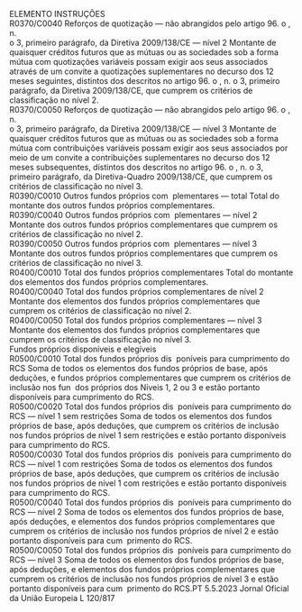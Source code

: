  
ELEMENTO  INSTRUÇÕES  
R0370/C0040  Reforços de quotização — não 
abrangidos pelo artigo 96.  o , n.  
o 3, primeiro parágrafo, da 
Diretiva 2009/138/CE — nível 
2 Montante de quaisquer créditos futuros que as mútuas ou as sociedades sob a 
forma mútua com quotizações variáveis possam exigir aos seus associados através 
de um convite a quotizações suplementares no decurso dos 12 meses seguintes, 
distintos dos descritos no artigo 96.  o , n.  o 3, primeiro parágrafo, da Diretiva 
2009/138/CE, que cumprem os critérios de classificação no nível 2.  
R0370/C0050  Reforços de quotização — não 
abrangidos pelo artigo 96.  o , n.  
o 3, primeiro parágrafo, da 
Diretiva 2009/138/CE — nível 
3 Montante de quaisquer créditos futuros que as mútuas ou as sociedades sob a 
forma mútua com contribuições variáveis possam exigir aos seus associados por 
meio de um convite a contribuições suplementares no decurso dos 12 meses 
subsequentes, distintos dos descritos no artigo 96.  o , n.  o 3, primeiro parágrafo, 
da Diretiva-Quadro 2009/138/CE, que cumprem os critérios de classificação no 
nível 3.  
R0390/C0010  Outros fundos próprios com ­
plementares — total  Total do montante dos outros fundos próprios complementares.  
R0390/C0040  Outros fundos próprios com ­
plementares — nível 2  Montante dos outros fundos próprios complementares que cumprem os critérios 
de classificação no nível 2.  
R0390/C0050  Outros fundos próprios com ­
plementares — nível 3  Montante dos outros fundos próprios complementares que cumprem os critérios 
de classificação no nível 3.  
R0400/C0010  Total dos fundos próprios 
complementares  Total do montante dos elementos dos fundos próprios complementares.  
R0400/C0040  Total dos fundos próprios 
complementares de nível 2  Montante dos elementos dos fundos próprios complementares que cumprem os 
critérios de classificação no nível 2.  
R0400/C0050  Total dos fundos próprios 
complementares — nível 3  Montante dos elementos dos fundos próprios complementares que cumprem os 
critérios de classificação no nível 3.  
Fundos próprios disponíveis e elegíveis  
R0500/C0010  Total dos fundos próprios dis ­
poníveis para cumprimento do 
RCS  Soma de todos os elementos dos fundos próprios de base, após deduções, e 
fundos próprios complementares que cumprem os critérios de inclusão nos fun ­
dos próprios dos Níveis 1, 2 ou 3 e estão portanto disponíveis para cumprimento 
do RCS.  
R0500/C0020  Total dos fundos próprios dis ­
poníveis para cumprimento do 
RCS — nível 1 sem restrições  Soma de todos os elementos dos fundos próprios de base, após deduções, que 
cumprem os critérios de inclusão nos fundos próprios de nível 1 sem restrições e 
estão portanto disponíveis para cumprimento do RCS.  
R0500/C0030  Total dos fundos próprios dis ­
poníveis para cumprimento do 
RCS — nível 1 com restrições  Soma de todos os elementos dos fundos próprios de base, após deduções, que 
cumprem os critérios de inclusão nos fundos próprios de nível 1 com restrições e 
estão portanto disponíveis para cumprimento do RCS.  
R0500/C0040  Total dos fundos próprios dis ­
poníveis para cumprimento do 
RCS — nível 2  Soma de todos os elementos dos fundos próprios de base, após deduções, e 
elementos dos fundos próprios complementares que cumprem os critérios de 
inclusão nos fundos próprios de nível 2 e estão portanto disponíveis para cum ­
primento do RCS.  
R0500/C0050  Total dos fundos próprios dis ­
poníveis para cumprimento do 
RCS — nível 3  Soma de todos os elementos dos fundos próprios de base, após deduções, e 
elementos dos fundos próprios complementares que cumprem os critérios de 
inclusão nos fundos próprios de nível 3 e estão portanto disponíveis para cum ­
primento do RCS.PT  5.5.2023 Jornal Oficial da União Europeia L 120/817